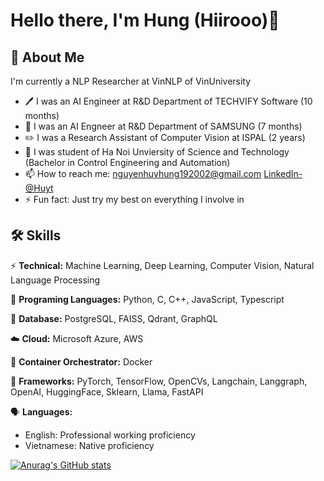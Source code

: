 # Hello there, I'm Hung (Hiirooo)👋
## 🚀 About Me
I'm currently a NLP Researcher at VinNLP of VinUniversity
- :pen: I was an AI Engineer at R&D Department of TECHVIFY Software (10 months)
- :iphone: I was an AI Engneer at R&D Department of SAMSUNG (7 months)
- :pencil2: I was a Research Assistant of Computer Vision at ISPAL (2 years)
- 🔭 I was student of Ha Noi Unviersity of Science and Technology (Bachelor in Control Engineering and Automation)
- 📫 How to reach me: nguyenhuyhung192002@gmail.com [LinkedIn-@Huyt](https://www.linkedin.com/in/h%C3%B9ng-nguy%E1%BB%85n-huy-8888521b9/)
- ⚡ Fun fact: Just try my best on everything I involve in

## 🛠 Skills

⚡ **Technical:**  Machine Learning, Deep Learning, Computer Vision, Natural Language Processing

:newspaper: **Programing Languages:** Python, C, C++, JavaScript, Typescript

:sandwich: **Database:** PostgreSQL, FAISS, Qdrant, GraphQL

:cloud: **Cloud:** Microsoft Azure, AWS

:truck: **Container Orchestrator:** Docker

:newspaper: **Frameworks:** PyTorch, TensorFlow, OpenCVs, Langchain, Langgraph, OpenAI, HuggingFace, Sklearn, Llama, FastAPI

:speaking_head: **Languages:**

- English: Professional working proficiency 
- Vietnamese: Native proficiency


[![Anurag's GitHub stats](https://github-readme-stats.vercel.app/api?username=whistle-hikhi)](https://github.com/whistle-hikhi/github-readme-stats)
